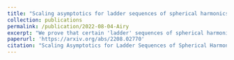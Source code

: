 ```yaml
---
title: "Scaling asymptotics for ladder sequences of spherical harmonics at caustic latitudes"
collection: publications
permalink: /publication/2022-08-04-Airy
excerpt: "We prove that certain 'ladder' sequences of spherical harmonics are Lagrangian distributions whose semi-classical $L^2$ mass lies over a band around the standard equator of $S^2$ bounded by latitude circles which are caustics. We derive Airy scaling asymptotics for such sequences in a shrinking neighborhood of these caustic latitudes."
paperurl: 'https://arxiv.org/abs/2208.02770'
citation: "Scaling Asymptotics for Ladder Sequences of Spherical Harmonics at Caustic Latitudes}, Pre-print, arXiv:2208.02770"
---
```

